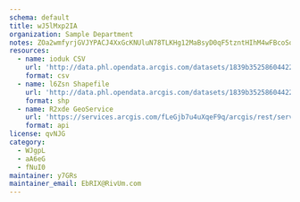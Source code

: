 ```yaml
---
schema: default
title: wJ5lMxp2IA 
organization: Sample Department 
notes: ZOa2wmfyrjGVJYPACJ4XxGcKNUluN78TLKHg12MaBsyD0qF5tzntHIhM4wFBcoSoEQrWbs6hPROjdle389k6RE3gUWZdk7L YSiC 
resources:
  - name: ioduk CSV
    url: 'http://data.phl.opendata.arcgis.com/datasets/1839b35258604422b0b520cbb668df0d_0.csv'
    format: csv
  - name: l6Zsn Shapefile
    url: 'http://data.phl.opendata.arcgis.com/datasets/1839b35258604422b0b520cbb668df0d_0.zip'
    format: shp
  - name: R2xde GeoService
    url: 'https://services.arcgis.com/fLeGjb7u4uXqeF9q/arcgis/rest/services/Air_Monitoring_Stations/FeatureServer/0/query'
    format: api
license: qvNJG 
category:
  - WJgpL 
  - aA6eG 
  - fNuI0 
maintainer: y7GRs  
maintainer_email: EbRIX@RivUm.com
---
```

